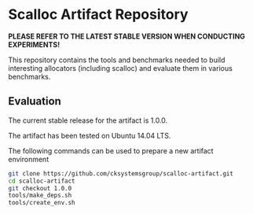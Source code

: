 # Scalloc Artifact Repository

**PLEASE REFER TO THE LATEST STABLE VERSION WHEN CONDUCTING EXPERIMENTS!**

This repository contains the tools and benchmarks needed to build interesting
allocators (including scalloc) and evaluate them in various benchmarks.

## Evaluation

The current stable release for the artifact is 1.0.0.

The artifact has been tested on Ubuntu 14.04 LTS.

The following commands can be used to prepare a new artifact environment

```bash
git clone https://github.com/cksystemsgroup/scalloc-artifact.git
cd scalloc-artifact
git checkout 1.0.0
tools/make_deps.sh
tools/create_env.sh
```
